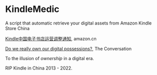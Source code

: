 # KindleMedic
A script that automatic retrieve your digital assets from Amazon Kindle Store China

[Kindle中国电子书店运营调整通知](https://www.amazon.cn/b/ref=s9_acss_bw_cg_none_1a1_w?ie=UTF8&node=2339201071&pf_rd_m=A1U5RCOVU0NYF2&pf_rd_s=merchandised-search-top-3&pf_rd_r=AJ4W5QES0ZRHKF1TD87A&pf_rd_t=101&pf_rd_p=3336261a-9259-419e-ac1d-959ae1cbacd7&pf_rd_i=116169071), amazon.cn

[Do we really own our digital possessions?](https://theconversation.com/amp/do-we-really-own-our-digital-possessions-115003), The Conversation 

To the illusion of *ownership* in a digital era.

RIP Kindle in China 2013 - 2022.
